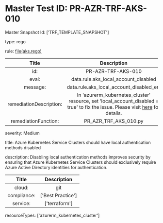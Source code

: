 



# Master Test ID: PR-AZR-TRF-AKS-010


Master Snapshot Id: ['TRF_TEMPLATE_SNAPSHOT']

type: rego

rule: [file(aks.rego)]  
  
  
  
  

|Title|Description|
| :---: | :---: |
|id: |PR-AZR-TRF-AKS-010|
|eval: |data.rule.aks_local_account_disabled|
|message: |data.rule.aks_local_account_disabled_err|
|remediationDescription: |In 'azurerm_kubernetes_cluster' resource, set 'local_account_disabled = true' to fix the issue. Please visit <a href='https://registry.terraform.io/providers/hashicorp/azurerm/latest/docs/resources/kubernetes_cluster#local_account_disabled' target='_blank'>here</a> for details.|
|remediationFunction: |PR_AZR_TRF_AKS_010.py|


severity: Medium

title: Azure Kubernetes Service Clusters should have local authentication methods disabled

description: Disabling local authentication methods improves security by ensuring that Azure Kubernetes Service Clusters should exclusively require Azure Active Directory identities for authentication.  
  
  

|Title|Description|
| :---: | :---: |
|cloud: |git|
|compliance: |['Best Practice']|
|service: |['terraform']|


resourceTypes: ['azurerm_kubernetes_cluster']


[file(aks.rego)]: https://github.com/prancer-io/prancer-compliance-test/tree/master/azure/terraform/aks.rego
